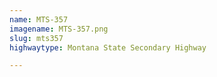 ```yaml
---
name: MTS-357
imagename: MTS-357.png
slug: mts357
highwaytype: Montana State Secondary Highway

---
```

